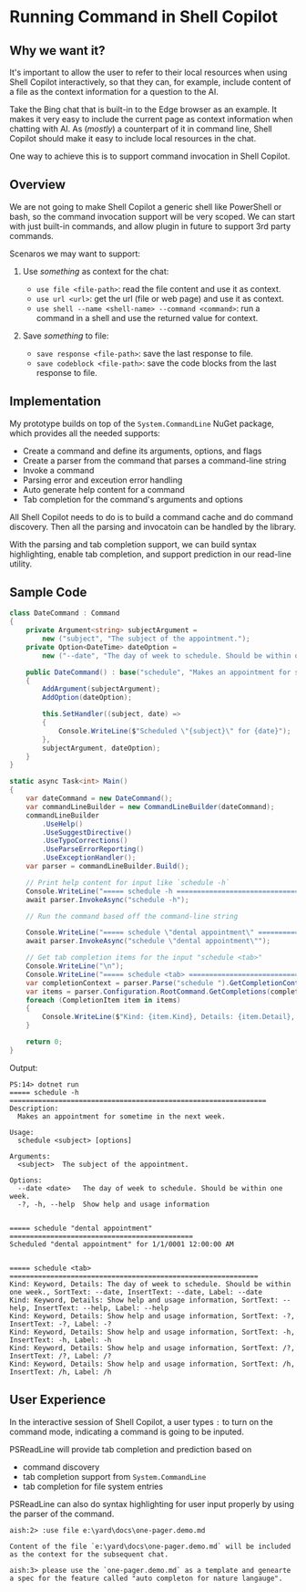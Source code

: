 # Running Command in Shell Copilot

## Why we want it?

It's important to allow the user to refer to their local resources when using Shell Copilot interactively,
so that they can, for example, include content of a file as the context information for a question to the AI.

Take the Bing chat that is built-in to the Edge browser as an example.
It makes it very easy to include the current page as context information when chatting with AI.
As (*mostly*) a counterpart of it in command line,
Shell Copilot should make it easy to include local resources in the chat.

One way to achieve this is to support command invocation in Shell Copilot.

## Overview

We are not going to make Shell Copilot a generic shell like PowerShell or bash,
so the command invocation support will be very scoped.
We can start with just built-in commands, and allow plugin in future to support 3rd party commands.

Scenaros we may want to support:

1. Use _something_ as context for the chat:
   - `use file <file-path>`: read the file content and use it as context.
   - `use url <url>`: get the url (file or web page) and use it as context.
   - `use shell --name <shell-name> --command <command>`: run a command in a shell and use the returned value for context.

2. Save _something_ to file:
   - `save response <file-path>`: save the last response to file.
   - `save codeblock <file-path>`: save the code blocks from the last response to file.

## Implementation

My prototype builds on top of the `System.CommandLine` NuGet package, which provides all the needed supports:

- Create a command and define its arguments, options, and flags
- Create a parser from the command that parses a command-line string
- Invoke a command
- Parsing error and exceution error handling
- Auto generate help content for a command
- Tab completion for the command's arguments and options

All Shell Copilot needs to do is to build a command cache and do command discovery.
Then all the parsing and invocatoin can be handled by the library.

With the parsing and tab completion support, we can build syntax highlighting,
enable tab completion, and support prediction in our read-line utility.

## Sample Code

```c#
class DateCommand : Command
{
    private Argument<string> subjectArgument =
        new ("subject", "The subject of the appointment.");
    private Option<DateTime> dateOption =
        new ("--date", "The day of week to schedule. Should be within one week.");

    public DateCommand() : base("schedule", "Makes an appointment for sometime in the next week.")
    {
        AddArgument(subjectArgument);
        AddOption(dateOption);

        this.SetHandler((subject, date) =>
        {
            Console.WriteLine($"Scheduled \"{subject}\" for {date}");
        },
        subjectArgument, dateOption);
    }
}

static async Task<int> Main()
{
    var dateCommand = new DateCommand();
    var commandLineBuilder = new CommandLineBuilder(dateCommand);
    commandLineBuilder
        .UseHelp()
        .UseSuggestDirective()
        .UseTypoCorrections()
        .UseParseErrorReporting()
        .UseExceptionHandler();
    var parser = commandLineBuilder.Build();

    // Print help content for input like `schedule -h`
    Console.WriteLine("===== schedule -h ===============================================================");
    await parser.InvokeAsync("schedule -h");

    // Run the command based off the command-line string

    Console.WriteLine("===== schedule \"dental appointment\" =============================================");
    await parser.InvokeAsync("schedule \"dental appointment\"");

    // Get tab completion items for the input "schedule <tab>"
    Console.WriteLine("\n");
    Console.WriteLine("===== schedule <tab> =============================================================");
    var completionContext = parser.Parse("schedule ").GetCompletionContext();
    var items = parser.Configuration.RootCommand.GetCompletions(completionContext);
    foreach (CompletionItem item in items)
    {
        Console.WriteLine($"Kind: {item.Kind}, Details: {item.Detail}, SortText: {item.SortText}, InsertText: {item.InsertText}, Label: {item.Label}");
    }

    return 0;
}
```
Output:

```none
PS:14> dotnet run
===== schedule -h ===============================================================
Description:
  Makes an appointment for sometime in the next week.

Usage:
  schedule <subject> [options]

Arguments:
  <subject>  The subject of the appointment.

Options:
  --date <date>   The day of week to schedule. Should be within one week.
  -?, -h, --help  Show help and usage information


===== schedule "dental appointment" =============================================
Scheduled "dental appointment" for 1/1/0001 12:00:00 AM


===== schedule <tab> =============================================================
Kind: Keyword, Details: The day of week to schedule. Should be within one week., SortText: --date, InsertText: --date, Label: --date
Kind: Keyword, Details: Show help and usage information, SortText: --help, InsertText: --help, Label: --help
Kind: Keyword, Details: Show help and usage information, SortText: -?, InsertText: -?, Label: -?
Kind: Keyword, Details: Show help and usage information, SortText: -h, InsertText: -h, Label: -h
Kind: Keyword, Details: Show help and usage information, SortText: /?, InsertText: /?, Label: /?
Kind: Keyword, Details: Show help and usage information, SortText: /h, InsertText: /h, Label: /h
```

## User Experience

In the interactive session of Shell Copilot, a user types `:` to turn on the command mode,
indicating a command is going to be inputed.

PSReadLine will provide tab completion and prediction based on

- command discovery
- tab completion support from `System.CommandLine`
- tab completion for file system entries

PSReadLine can also do syntax highlighting for user input properly by using the parser of the command.

```none
aish:2> :use file e:\yard\docs\one-pager.demo.md

Content of the file `e:\yard\docs\one-pager.demo.md` will be included as the context for the subsequent chat.

aish:3> please use the `one-pager.demo.md` as a template and genearte a spec for the feature called "auto completon for nature langauge".
```
